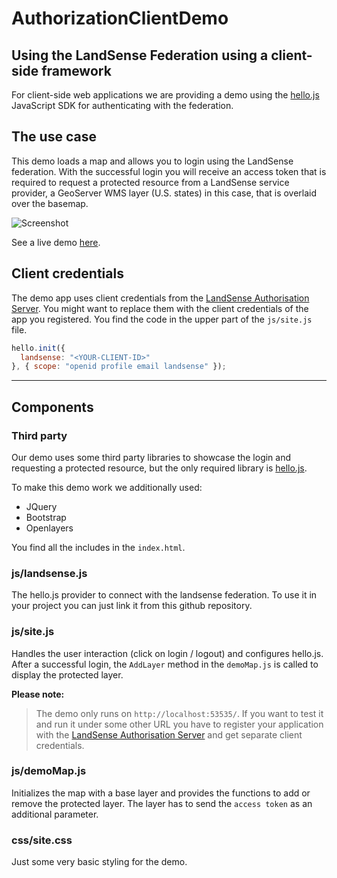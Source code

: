 # AuthorizationClientDemo

## Using the LandSense Federation using a client-side framework

For client-side web applications we are providing a demo using the [hello.js](https://github.com/MrSwitch/hello.js) JavaScript SDK for authenticating with the federation.

## The use case

This demo loads a map and allows you to login using the LandSense federation. With the successful login you will receive an access token that is required to request a protected resource from a LandSense service provider, a GeoServer WMS layer (U.S. states) in this case, that is overlaid over the basemap.

![Screenshot](https://geo-wiki.org/tools/hellojs/AuthorizationClientDemo.png)

See a live demo [here](https://geo-wiki.org/tools/hellojs).

## Client credentials

The demo app uses client credentials from the [LandSense Authorisation Server](https://as.landsense.eu). You might want to replace them with the client credentials of the app you registered. You find the code in the upper part of the `js/site.js` file.

```javascript
hello.init({
  landsense: "<YOUR-CLIENT-ID>"
}, { scope: "openid profile email landsense" });
```

---

## Components

### Third party

Our demo uses some third party libraries to showcase the login and requesting a protected resource, but the only required library is [hello.js](https://github.com/MrSwitch/hello.js).

To make this demo work we additionally used:

- JQuery
- Bootstrap
- Openlayers

You find all the includes in the `index.html`.

### js/landsense.js

The hello.js provider to connect with the landsense federation. To use it in your project you can just link it from this github repository.

### js/site.js

Handles the user interaction (click on login / logout) and configures hello.js. After a successful login, the `AddLayer` method in the `demoMap.js` is called to display the protected layer.

**Please note:**

> The demo only runs on `http://localhost:53535/`. If you want to test it and run it under some other URL you have to register your application with the [LandSense Authorisation Server](https://as.landsense.eu) and get separate client credentials.

### js/demoMap.js

Initializes the map with a base layer and provides the functions to add or remove the protected layer. The layer has to send the `access token` as an additional parameter.

### css/site.css

Just some very basic styling for the demo.
